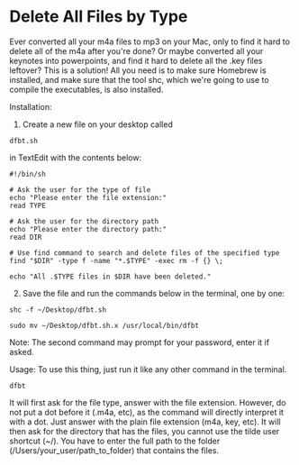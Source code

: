 # Delete All Files by Type
Ever converted all your m4a files to mp3 on your Mac, only to find it hard to delete all of the m4a after you're done? Or maybe converted all your keynotes into powerpoints, and find it hard to delete all the .key files leftover? This is a solution! All you need is to make sure Homebrew is installed, and make sure that the tool shc, which we're going to use to compile the executables, is also installed.

Installation:
1. Create a new file on your desktop called
```
dfbt.sh
```
in TextEdit with the contents below:
```
#!/bin/sh

# Ask the user for the type of file
echo "Please enter the file extension:"
read TYPE

# Ask the user for the directory path
echo "Please enter the directory path:"
read DIR

# Use find command to search and delete files of the specified type
find "$DIR" -type f -name "*.$TYPE" -exec rm -f {} \;

echo "All .$TYPE files in $DIR have been deleted."
```
2. Save the file and run the commands below in the terminal, one by one:
```
shc -f ~/Desktop/dfbt.sh
```
```
sudo mv ~/Desktop/dfbt.sh.x /usr/local/bin/dfbt
```
Note: The second command may prompt for your password, enter it if asked.

Usage:
To use this thing, just run it like any other command in the terminal.
```
dfbt
```
It will first ask for the file type, answer with the file extension. However, do not put a dot before it (.m4a, etc), as the command will directly interpret it with a dot. Just answer with the plain file extension (m4a, key, etc). It will then ask for the directory that has the files, you cannot use the tilde user shortcut (~/). You have to enter the full path to the folder (/Users/your_user/path_to_folder) that contains the files.

